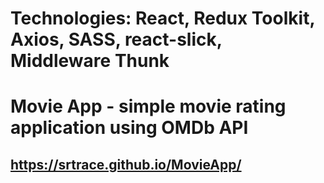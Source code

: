 # Technologies: React, Redux Toolkit, Axios, SASS, react-slick, Middleware Thunk

# Movie App - simple movie rating application using OMDb API

## https://srtrace.github.io/MovieApp/